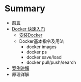 # Summary

* [前言](README.md)
* [Docker 快速入门](快速入门/fastlearn.md)
   * [安装Docker](chapter_fastlearn/install_docker.md)
   * Docker基本指令及用法
       * docker images
       * docker ps
       * docker save/load
       * docker pull/push/search
* [案例讲解](examples.md)
* 原理详解

